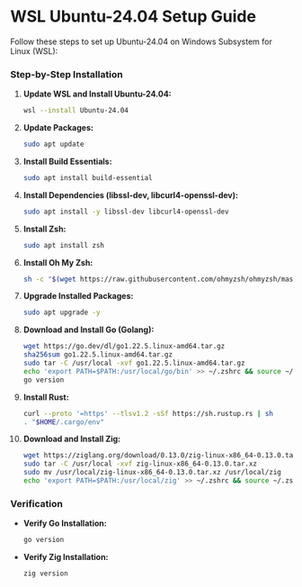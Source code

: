 # WSL Ubuntu-24.04 Setup Guide

Follow these steps to set up Ubuntu-24.04 on Windows Subsystem for Linux (WSL):

### Step-by-Step Installation

1. **Update WSL and Install Ubuntu-24.04:**

    ```bash
    wsl --install Ubuntu-24.04
    ```

2. **Update Packages:**

    ```bash
    sudo apt update
    ```

3. **Install Build Essentials:**

    ```bash
    sudo apt install build-essential
    ```

4. **Install Dependencies (libssl-dev, libcurl4-openssl-dev):**

    ```bash
    sudo apt install -y libssl-dev libcurl4-openssl-dev
    ```

5. **Install Zsh:**

    ```bash
    sudo apt install zsh
    ```

6. **Install Oh My Zsh:**

    ```bash
    sh -c "$(wget https://raw.githubusercontent.com/ohmyzsh/ohmyzsh/master/tools/install.sh -O -)"
    ```

7. **Upgrade Installed Packages:**

    ```bash
    sudo apt upgrade -y
    ```

8. **Download and Install Go (Golang):**

    ```bash
    wget https://go.dev/dl/go1.22.5.linux-amd64.tar.gz
    sha256sum go1.22.5.linux-amd64.tar.gz
    sudo tar -C /usr/local -xvf go1.22.5.linux-amd64.tar.gz
    echo 'export PATH=$PATH:/usr/local/go/bin' >> ~/.zshrc && source ~/.zshrc
    go version
    ```

9. **Install Rust:**

    ```bash
    curl --proto '=https' --tlsv1.2 -sSf https://sh.rustup.rs | sh
    . "$HOME/.cargo/env"
    ```

10. **Download and Install Zig:**

    ```bash
    wget https://ziglang.org/download/0.13.0/zig-linux-x86_64-0.13.0.tar.xz
    sudo tar -C /usr/local -xvf zig-linux-x86_64-0.13.0.tar.xz
    sudo mv /usr/local/zig-linux-x86_64-0.13.0.tar.xz /usr/local/zig
    echo 'export PATH=$PATH:/usr/local/zig' >> ~/.zshrc && source ~/.zshrc
    ```

### Verification

- **Verify Go Installation:**

    ```bash
    go version
    ```

- **Verify Zig Installation:**

    ```bash
    zig version
    ```
